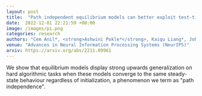 ```yaml
---
layout: post
title:  "Path independent equilibrium models can better exploit test-time computation"
date:  2022-12-01 22:21:59 +00:00
image: /images/pi.png
categories: research
authors: "Cem Anil*, <strong>Ashwini Pokle*</strong>, Kaiqu Liang*, Johannes Treutlein, Yuhuai Wu, Shaojie Bai, J. Zico Kolter, and Roger Baker Grosse"
venue: "Advances in Neural Information Processing Systems (NeurIPS)"
arxiv: https://arxiv.org/abs/2211.09961
---
```

We show that equilibrium models display strong upwards generalization on hard algorithmic tasks when these models converge to the same steady-state behaviour regardless of initialization, a phenomenon we term as "path independence". 
